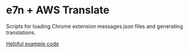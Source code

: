# e7n + AWS Translate

Scripts for loading Chrome extension messages.json files and generating translations.

[Helpful example code](https://github.com/andre-araujo/aws-translate-json/blob/master/src/index.ts)
